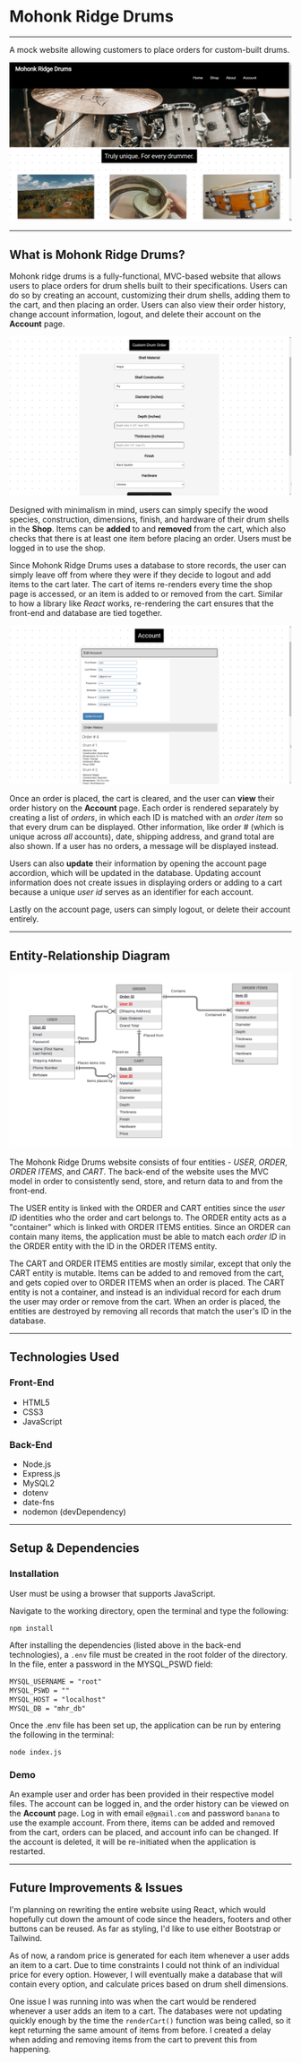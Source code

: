 # Mohonk Ridge Drums
---
A mock website allowing customers to place orders for custom-built drums.

![Image](./public/images/home.jpg)

---

## What is Mohonk Ridge Drums?
Mohonk ridge drums is a fully-functional, MVC-based website that allows users to place orders for drum shells built to their specifications. Users can do so by creating an account, customizing their drum shells, adding them to the cart, and then placing an order. Users can also view their order history, change account information, logout, and delete their account on the **Account** page. 

![Image](./public/images/shop.png)

Designed with minimalism in mind, users can simply specify the wood species, construction, dimensions, finish, and hardware of their drum shells in the **Shop**. Items can be **added** to and **removed** from the cart, which also checks that there is at least one item before placing an order. Users must be logged in to use the shop.

Since Mohonk Ridge Drums uses a database to store records, the user can simply leave off from where they were if they decide to logout and add items to the cart later. The cart of items re-renders every time the shop page is accessed, or an item is added to or removed from the cart. Similar to how a library like *React* works, re-rendering the cart ensures that the front-end and database are tied together. 

![Image](./public/images/account.png)

Once an order is placed, the cart is cleared, and the user can **view** their order history on the **Account** page. Each order is rendered separately by creating a list of *orders*, in which each ID is matched with an *order item* so that every drum can be displayed. Other information, like order # (which is unique across *all* accounts), date, shipping address, and grand total are also shown. If a user has no orders, a message will be displayed instead.

Users can also **update** their information by opening the account page accordion, which will be updated in the database. Updating account information does not create issues in displaying orders or adding to a cart because a unique *user id* serves as an identifier for each account.

Lastly on the account page, users can simply logout, or delete their account entirely.

---

## Entity-Relationship Diagram

![Image](./public/images/WebDev%20ER%20Model.png)

The Mohonk Ridge Drums website consists of four entities - *USER*, *ORDER*, *ORDER ITEMS*, and *CART*. The back-end of the website uses the MVC model in order to consistently send, store, and return data to and from the front-end. 

The USER entity is linked with the ORDER and CART entities since the *user ID* identities who the order and cart belongs to. The ORDER entity acts as a "container" which is linked with ORDER ITEMS entities. Since an ORDER can contain many items, the application must be able to match each *order ID* in the ORDER entity with the ID in the ORDER ITEMS entity. 

The CART and ORDER ITEMS entities are mostly similar, except that only the CART entity is mutable. Items can be added to and removed from the cart, and gets copied over to ORDER ITEMS when an order is placed. The CART entity is not a container, and instead is an individual record for each drum the user may order or remove from the cart. When an order is placed, the entities are destroyed by removing all records that match the user's ID in the database.

---

## Technologies Used
### Front-End
* HTML5
* CSS3
* JavaScript
### Back-End
* Node.js
* Express.js
* MySQL2
* dotenv
* date-fns
* nodemon (devDependency)

---

## Setup & Dependencies

### Installation

User must be using a browser that supports JavaScript.

Navigate to the working directory, open the terminal and type the following:

```
npm install
```

After installing the dependencies (listed above in the back-end technologies), a ``.env`` file must be created in the root folder of the directory. In the file, enter a password in the MYSQL_PSWD field:

```
MYSQL_USERNAME = "root"
MYSQL_PSWD = ""
MYSQL_HOST = "localhost"
MYSQL_DB = "mhr_db"
```

Once the .env file has been set up, the application can be run by entering the following in the terminal:

```
node index.js
```

### Demo
An example user and order has been provided in their respective model files. The account can be logged in, and the order history can be viewed on the **Account** page. Log in with email ``e@gmail.com`` and password ``banana`` to use the example account. From there, items can be added and removed from the cart, orders can be placed, and account info can be changed. If the account is deleted, it will be re-initiated when the application is restarted.

---

## Future Improvements & Issues

I'm planning on rewriting the entire website using React, which would hopefully cut down the amount of code since the headers, footers and other buttons can be reused. As far as styling, I'd like to use either Bootstrap or Tailwind. 

As of now, a random price is generated for each item whenever a user adds an item to a cart. Due to time constraints I could not think of an individual price for every option. However, I will eventually make a database that will contain every option, and calculate prices based on drum shell dimensions.

One issue I was running into was when the cart would be rendered whenever a user adds an item to a cart. The databases were not updating quickly enough by the time the ``renderCart()`` function was being called, so it kept returning the same amount of items from before. I created a delay when adding and removing items from the cart to prevent this from happening.
